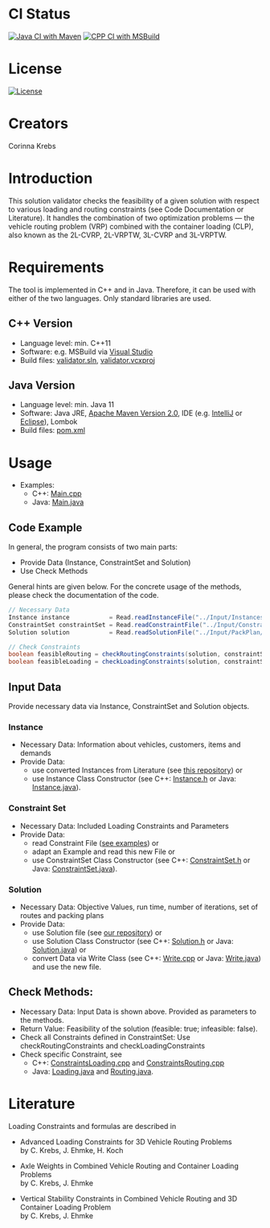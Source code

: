# CI Status
[![Java CI with Maven](https://github.com/CorinnaKrebs/SolutionValidator/actions/workflows/maven.yml/badge.svg)](https://github.com/CorinnaKrebs/SolutionValidator/actions/workflows/maven.yml)
[![CPP CI with MSBuild](https://github.com/CorinnaKrebs/SolutionValidator/actions/workflows/msbuild.yml/badge.svg)](https://github.com/CorinnaKrebs/SolutionValidator/actions/workflows/msbuild.yml)

# License
[![License](https://img.shields.io/badge/License-Apache%202.0-blue.svg)](https://opensource.org/licenses/Apache-2.0)

# Creators
Corinna Krebs

# Introduction
This solution validator checks the feasibility of a given solution with respect to various loading and routing constraints (see Code Documentation or Literature).
It handles the combination of two optimization problems — the vehicle routing problem (VRP) combined with the container loading (CLP), also known as the 2L-CVRP, 2L-VRPTW, 3L-CVRP and 3L-VRPTW.

# Requirements
The tool is implemented in C++ and in Java. Therefore, it can be used with either of the two languages.
Only standard libraries are used.

## C++ Version
* Language level: min. C++11
* Software: e.g. MSBuild via [Visual Studio](https://visualstudio.microsoft.com/de/)
* Build files: [validator.sln](https://github.com/CorinnaKrebs/SolutionValidator/blob/master/cpp/Validator/Validator.sln), [validator.vcxproj](https://github.com/CorinnaKrebs/SolutionValidator/blob/master/cpp/Validator/Validator.vcxproj)

## Java Version
* Language level: min. Java 11
* Software: Java JRE, [Apache Maven Version 2.0](https://maven.apache.org/), IDE (e.g. [IntelliJ](https://www.jetbrains.com/de-de/idea/) or [Eclipse](https://www.eclipse.org/downloads/)), Lombok
* Build files: [pom.xml](https://github.com/CorinnaKrebs/SolutionValidator/blob/master/java/pom.xml)

# Usage
* Examples: 
  * C++: [Main.cpp](https://github.com/CorinnaKrebs/SolutionValidator/blob/master/cpp/Validator/Main.cpp)
  * Java: [Main.java](https://github.com/CorinnaKrebs/SolutionValidator/blob/master/java/src/main/java/com/threedimensionalloadingcvrp/validator/Main.java)

## Code Example
In general, the program consists of two main parts: 
* Provide Data (Instance, ConstraintSet and Solution)
* Use Check Methods

General hints are given below. For the concrete usage of the methods, please check the documentation of the code.

```Java
// Necessary Data
Instance instance           = Read.readInstanceFile("../Input/Instances/Krebs_Ehmke_Koch_2020/001_n020_m200_bt3.txt");
ConstraintSet constraintSet = Read.readConstraintFile("../Input/Constraint_Sets/P1.txt");
Solution solution           = Read.readSolutionFile("../Input/PackPlan/001_n020_m200_bt3_P1_1.txt", instance);

// Check Constraints
boolean feasibleRouting = checkRoutingConstraints(solution, constraintSet, instance);
boolean feasibleLoading = checkLoadingConstraints(solution, constraintSet, instance);
```


## Input Data
Provide necessary data via Instance, ConstraintSet and Solution objects.

### Instance
* Necessary Data: Information about vehicles, customers, items and demands
* Provide Data:
  * use converted Instances from Literature (see [this repository](https://github.com/CorinnaKrebs/Instances)) or
  * use Instance Class Constructor (see C++: [Instance.h](https://github.com/CorinnaKrebs/SolutionValidator/blob/master/cpp/Validator/Instance.h) or Java: [Instance.java](https://github.com/CorinnaKrebs/SolutionValidator/blob/master/java/src/main/java/com/threedimensionalloadingcvrp/validator/model/Instance.java)).

### Constraint Set
* Necessary Data: Included Loading Constraints and Parameters
* Provide Data: 
  * read Constraint File ([see examples](https://github.com/CorinnaKrebs/SolutionValidator/tree/master/Input/Constraint_Sets)) or
  * adapt an Example and read this new File or
  * use ConstraintSet Class Constructor (see C++: [ConstraintSet.h](https://github.com/CorinnaKrebs/SolutionValidator/blob/master/cpp/Validator/ConstraintSet.h) or Java: [ConstraintSet.java](https://github.com/CorinnaKrebs/SolutionValidator/blob/master/java/src/main/java/com/threedimensionalloadingcvrp/validator/model/ConstraintSet.java)).

### Solution
* Necessary Data: Objective Values, run time, number of iterations, set of routes and packing plans
* Provide Data:
  * use Solution file (see [our repository](https://github.com/CorinnaKrebs/Results)) or
  * use Solution Class Constructor (see C++: [Solution.h](https://github.com/CorinnaKrebs/SolutionValidator/blob/master/cpp/Validator/Solution.h) or Java: [Solution.java](https://github.com/CorinnaKrebs/SolutionValidator/blob/master/java/src/main/java/com/threedimensionalloadingcvrp/validator/model/Solution.java)) or
  * convert Data via Write Class (see C++: [Write.cpp](https://github.com/CorinnaKrebs/SolutionValidator/blob/master/cpp/Validator/Write.cpp) or Java: [Write.java](https://github.com/CorinnaKrebs/SolutionValidator/blob/master/java/src/main/java/com/threedimensionalloadingcvrp/validator/Write.java)) and use the new file.

## Check Methods: 
* Necessary Data: Input Data is shown above. Provided as parameters to the methods. 
* Return Value: Feasibility of the solution (feasible: true; infeasible: false). 
* Check all Constraints defined in ConstraintSet: Use checkRoutingConstraints and checkLoadingConstraints
* Check specific Constraint, see 
    * C++: [ConstraintsLoading.cpp](https://github.com/CorinnaKrebs/SolutionValidator/blob/master/cpp/Validator/ConstraintsLoading.cpp) and [ConstraintsRouting.cpp](https://github.com/CorinnaKrebs/SolutionValidator/blob/master/cpp/Validator/ConstraintsRouting.cpp)
    * Java: [Loading.java](https://github.com/CorinnaKrebs/SolutionValidator/blob/master/java/src/main/java/com/threedimensionalloadingcvrp/validator/constraints/Loading.java) and [Routing.java](https://github.com/CorinnaKrebs/SolutionValidator/blob/master/java/src/main/java/com/threedimensionalloadingcvrp/validator/constraints/Routing.java).

# Literature
Loading Constraints and formulas are described in

* Advanced Loading Constraints for 3D Vehicle Routing Problems <br>
by C. Krebs, J. Ehmke, H. Koch

* Axle Weights in Combined Vehicle Routing and Container Loading Problems <br>
by C. Krebs, J. Ehmke

* Vertical Stability Constraints in Combined Vehicle Routing and 3D Container Loading Problem <br>
by C. Krebs, J. Ehmke



